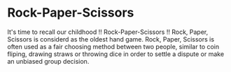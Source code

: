 # Rock-Paper-Scissors
It's time to recall our childhood !! Rock-Paper-Scissors !!
Rock, Paper, Scissors is considerd as the oldest hand game.
Rock, Paper, Scissors is often used as a fair choosing method between two people, similar to coin fliping, drawing straws or throwing dice in order to settle a dispute or make an unbiased group decision.
